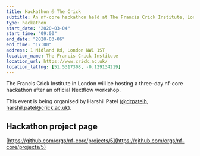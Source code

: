 ```yaml
---
title: Hackathon @ The Crick
subtitle: An nf-core hackathon held at The Francis Crick Institute, London
type: hackathon
start_date: "2020-03-04"
start_time: "09:00"
end_date: "2020-03-06"
end_time: "17:00"
address: 1 Midland Rd, London NW1 1ST
location_name: The Francis Crick Institute
location_url: https://www.crick.ac.uk/
location_latlng: [51.5317308, -0.129134219]
---
```


The Francis Crick Institute in London will be hosting a three-day
nf-core hackathon after an official Nextflow workshop.

This event is being organised by Harshil Patel ([@drpatelh](https://github.com/drpatelh),
[harshil.patel@crick.ac.uk](mailto:harshil.patel@crick.ac.uk)).

## Hackathon project page
[https://github.com/orgs/nf-core/projects/5](https://github.com/orgs/nf-core/projects/5)
